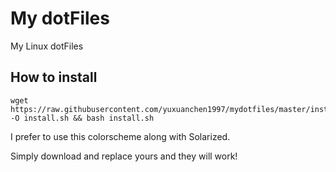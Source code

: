 # My dotFiles
My Linux dotFiles  

## How to install
    wget https://raw.githubusercontent.com/yuxuanchen1997/mydotfiles/master/install.sh -O install.sh && bash install.sh

I prefer to use this colorscheme along with Solarized.

Simply download and replace yours and they will work!
